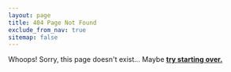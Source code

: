 ```yaml
---
layout: page
title: 404 Page Not Found
exclude_from_nav: true
sitemap: false
---
```

Whoops! Sorry, this page doesn't exist... Maybe **[try starting over.](/)**